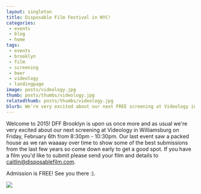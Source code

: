 ```yaml
---
layout: singleton
title: Disposable Film Festival in NYC!
categories:
 - events
 - blog
 - home
tags:
 - events
 - brooklyn
 - film
 - screening
 - beer
 - videology
 - landingpage
image: posts/videology.jpg
thumb: posts/thumbs/videology.jpg
relatedthumb: posts/thumbs/videology.jpg
blurb: We're very excited about our next FREE screening at Videology in Williamsburg on Friday, February 6th from 8:30pm - 10:30pm.
---
```



Welcome to 2015! DFF Brooklyn is upon us once more and as usual we're very excited about our next screening at Videology in Williamsburg on Friday, February 6th from 8:30pm - 10:30pm. Our last event saw a packed house as we ran waaaay over time to show some of the best submissions from the last few years so come down early to get a good spot. If you have a film you'd like to submit please send your film and details to <a href="mailto:caitlin@disposablefilm.com">caitlin@disposablefilm.com</a>.

Admission is FREE! See you there :).

<img src="{{ 'posts/videology.png' | asset_path }}">

[videology]:http://www.videology.info
